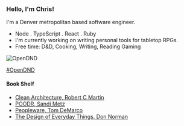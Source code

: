 ### Hello, I'm Chris!

I'm a Denver metropolitan based software engineer. 

- Node . TypeScript . React . Ruby
- I'm currently working on writing personal tools for tabletop RPGs.
- Free time: D&D, Cooking, Writing, Reading Gaming

![OpenDND](https://images.squarespace-cdn.com/content/v1/63b33a04d9bf2e08b7401d31/de17989d-28a1-4737-9264-1fed1ae17f91/OpenDnD+Logo.jpg?format=300w)

[#OpenDND](https://www.opendnd.games/)

#### Book Shelf

- [Clean Architecture, Robert C Martin](https://www.goodreads.com/book/show/18043011-clean-architecture)
- [POODR, Sandi Metz](https://www.goodreads.com/book/show/13507787-practical-object-oriented-design-in-ruby)
- [Peopleware, Tom DeMarco](https://www.goodreads.com/book/show/67825.Peopleware)
- [The Design of Everyday Things, Don Norman](https://www.goodreads.com/book/show/840.The_Design_of_Everyday_Things)
